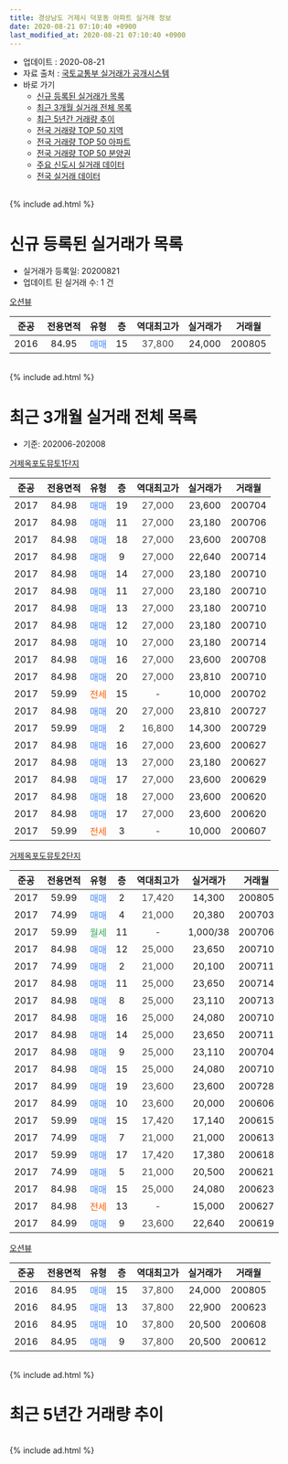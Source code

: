 ```yaml
---
title: 경상남도 거제시 덕포동 아파트 실거래 정보
date: 2020-08-21 07:10:40 +0900
last_modified_at: 2020-08-21 07:10:40 +0900
---
```


* 업데이트 : 2020-08-21
* 자료 출처 : [국토교통부 실거래가 공개시스템](http://rt.molit.go.kr)
* 바로 가기
    * [신규 등록된 실거래가 목록](#신규-등록된-실거래가-목록)
    * [최근 3개월 실거래 전체 목록](#최근-3개월-실거래-전체-목록)
    * [최근 5년간 거래량 추이](#최근-5년간-거래량-추이)
    * [전국 거래량 TOP 50 지역](https://inasie.github.io/apt-trade-info/최근-3개월-전국에서-가장-거래가-많이-발생한-지역)
    * [전국 거래량 TOP 50 아파트](https://inasie.github.io/apt-trade-info/최근-3개월-전국에서-가장-거래가-많이-발생한-아파트)
    * [전국 거래량 TOP 50 분양권](https://inasie.github.io/apt-trade-info/최근-3개월-전국에서-가장-거래가-많이-발생한-분양권)
    * [주요 신도시 실거래 데이터](https://inasie.github.io/apt-trade-info/주요-신도시)
    * [전국 실거래 데이터](https://inasie.github.io/apt-trade-info/전국)
<br>
{% include ad.html %}
<br>

# 신규 등록된 실거래가 목록
* 실거래가 등록일: 20200821
* 업데이트 된 실거래 수: 1 건


[오션뷰](https://search.naver.com/search.naver?query=%EA%B2%BD%EC%83%81%EB%82%A8%EB%8F%84+%EA%B1%B0%EC%A0%9C%EC%8B%9C+%EB%8D%95%ED%8F%AC%EB%8F%99+%EC%98%A4%EC%85%98%EB%B7%B0)

|준공|전용면적|유형|층|역대최고가|실거래가|거래월|
|:---:|:---:|:---:|:---:|:---:|:---:|:---:|
|2016|84.95|<span style="color:#4285f3">매매</span>|15|<span style="color:#444444">37,800</span>|24,000|200805|


<br>
{% include ad.html %}
<br>

# 최근 3개월 실거래 전체 목록
* 기준: 202006-202008


[거제옥포도뮤토1단지](https://search.naver.com/search.naver?query=%EA%B2%BD%EC%83%81%EB%82%A8%EB%8F%84+%EA%B1%B0%EC%A0%9C%EC%8B%9C+%EB%8D%95%ED%8F%AC%EB%8F%99+%EA%B1%B0%EC%A0%9C%EC%98%A5%ED%8F%AC%EB%8F%84%EB%AE%A4%ED%86%A01%EB%8B%A8%EC%A7%80)

|준공|전용면적|유형|층|역대최고가|실거래가|거래월|
|:---:|:---:|:---:|:---:|:---:|:---:|:---:|
|2017|84.98|<span style="color:#4285f3">매매</span>|19|<span style="color:#444444">27,000</span>|23,600|200704|
|2017|84.98|<span style="color:#4285f3">매매</span>|11|<span style="color:#444444">27,000</span>|23,180|200706|
|2017|84.98|<span style="color:#4285f3">매매</span>|18|<span style="color:#444444">27,000</span>|23,600|200708|
|2017|84.98|<span style="color:#4285f3">매매</span>|9|<span style="color:#444444">27,000</span>|22,640|200714|
|2017|84.98|<span style="color:#4285f3">매매</span>|14|<span style="color:#444444">27,000</span>|23,180|200710|
|2017|84.98|<span style="color:#4285f3">매매</span>|11|<span style="color:#444444">27,000</span>|23,180|200710|
|2017|84.98|<span style="color:#4285f3">매매</span>|13|<span style="color:#444444">27,000</span>|23,180|200710|
|2017|84.98|<span style="color:#4285f3">매매</span>|12|<span style="color:#444444">27,000</span>|23,180|200710|
|2017|84.98|<span style="color:#4285f3">매매</span>|10|<span style="color:#444444">27,000</span>|23,180|200714|
|2017|84.98|<span style="color:#4285f3">매매</span>|16|<span style="color:#444444">27,000</span>|23,600|200708|
|2017|84.98|<span style="color:#4285f3">매매</span>|20|<span style="color:#444444">27,000</span>|23,810|200710|
|2017|59.99|<span style="color:#ff5a00">전세</span>|15|<span style="color:#444444">-</span>|10,000|200702|
|2017|84.98|<span style="color:#4285f3">매매</span>|20|<span style="color:#444444">27,000</span>|23,810|200727|
|2017|59.99|<span style="color:#4285f3">매매</span>|2|<span style="color:#444444">16,800</span>|14,300|200729|
|2017|84.98|<span style="color:#4285f3">매매</span>|16|<span style="color:#444444">27,000</span>|23,600|200627|
|2017|84.98|<span style="color:#4285f3">매매</span>|13|<span style="color:#444444">27,000</span>|23,180|200627|
|2017|84.98|<span style="color:#4285f3">매매</span>|17|<span style="color:#444444">27,000</span>|23,600|200629|
|2017|84.98|<span style="color:#4285f3">매매</span>|18|<span style="color:#444444">27,000</span>|23,600|200620|
|2017|84.98|<span style="color:#4285f3">매매</span>|17|<span style="color:#444444">27,000</span>|23,600|200620|
|2017|59.99|<span style="color:#ff5a00">전세</span>|3|<span style="color:#444444">-</span>|10,000|200607|

[거제옥포도뮤토2단지](https://search.naver.com/search.naver?query=%EA%B2%BD%EC%83%81%EB%82%A8%EB%8F%84+%EA%B1%B0%EC%A0%9C%EC%8B%9C+%EB%8D%95%ED%8F%AC%EB%8F%99+%EA%B1%B0%EC%A0%9C%EC%98%A5%ED%8F%AC%EB%8F%84%EB%AE%A4%ED%86%A02%EB%8B%A8%EC%A7%80)

|준공|전용면적|유형|층|역대최고가|실거래가|거래월|
|:---:|:---:|:---:|:---:|:---:|:---:|:---:|
|2017|59.99|<span style="color:#4285f3">매매</span>|2|<span style="color:#444444">17,420</span>|14,300|200805|
|2017|74.99|<span style="color:#4285f3">매매</span>|4|<span style="color:#444444">21,000</span>|20,380|200703|
|2017|59.99|<span style="color:#34a853">월세</span>|11|<span style="color:#444444">-</span>|1,000/38|200706|
|2017|84.98|<span style="color:#4285f3">매매</span>|12|<span style="color:#444444">25,000</span>|23,650|200710|
|2017|74.99|<span style="color:#4285f3">매매</span>|2|<span style="color:#444444">21,000</span>|20,100|200711|
|2017|84.98|<span style="color:#4285f3">매매</span>|11|<span style="color:#444444">25,000</span>|23,650|200714|
|2017|84.98|<span style="color:#4285f3">매매</span>|8|<span style="color:#444444">25,000</span>|23,110|200713|
|2017|84.98|<span style="color:#4285f3">매매</span>|16|<span style="color:#444444">25,000</span>|24,080|200710|
|2017|84.98|<span style="color:#4285f3">매매</span>|14|<span style="color:#444444">25,000</span>|23,650|200711|
|2017|84.98|<span style="color:#4285f3">매매</span>|9|<span style="color:#444444">25,000</span>|23,110|200704|
|2017|84.98|<span style="color:#4285f3">매매</span>|15|<span style="color:#444444">25,000</span>|24,080|200710|
|2017|84.99|<span style="color:#4285f3">매매</span>|19|<span style="color:#444444">23,600</span>|23,600|200728|
|2017|84.99|<span style="color:#4285f3">매매</span>|10|<span style="color:#444444">23,600</span>|20,000|200606|
|2017|59.99|<span style="color:#4285f3">매매</span>|15|<span style="color:#444444">17,420</span>|17,140|200615|
|2017|74.99|<span style="color:#4285f3">매매</span>|7|<span style="color:#444444">21,000</span>|21,000|200613|
|2017|59.99|<span style="color:#4285f3">매매</span>|17|<span style="color:#444444">17,420</span>|17,380|200618|
|2017|74.99|<span style="color:#4285f3">매매</span>|5|<span style="color:#444444">21,000</span>|20,500|200621|
|2017|84.98|<span style="color:#4285f3">매매</span>|15|<span style="color:#444444">25,000</span>|24,080|200623|
|2017|84.98|<span style="color:#ff5a00">전세</span>|13|<span style="color:#444444">-</span>|15,000|200627|
|2017|84.99|<span style="color:#4285f3">매매</span>|9|<span style="color:#444444">23,600</span>|22,640|200619|

[오션뷰](https://search.naver.com/search.naver?query=%EA%B2%BD%EC%83%81%EB%82%A8%EB%8F%84+%EA%B1%B0%EC%A0%9C%EC%8B%9C+%EB%8D%95%ED%8F%AC%EB%8F%99+%EC%98%A4%EC%85%98%EB%B7%B0)

|준공|전용면적|유형|층|역대최고가|실거래가|거래월|
|:---:|:---:|:---:|:---:|:---:|:---:|:---:|
|2016|84.95|<span style="color:#4285f3">매매</span>|15|<span style="color:#444444">37,800</span>|24,000|200805|
|2016|84.95|<span style="color:#4285f3">매매</span>|13|<span style="color:#444444">37,800</span>|22,900|200623|
|2016|84.95|<span style="color:#4285f3">매매</span>|10|<span style="color:#444444">37,800</span>|20,500|200608|
|2016|84.95|<span style="color:#4285f3">매매</span>|9|<span style="color:#444444">37,800</span>|20,500|200612|


<br>
{% include ad.html %}
<br>

# 최근 5년간 거래량 추이


<div style="width:100%;">
    <canvas id="deal_progress" height="200"></canvas>
</div>

<script>
new Chart(document.getElementById("deal_progress"), {
    type: 'line',
    data: {
        labels: ['201508','201509','201510','201511','201512','201601','201602','201603','201604','201605','201606','201607','201608','201609','201610','201611','201612','201701','201702','201703','201704','201705','201706','201707','201708','201709','201710','201711','201712','201801','201802','201803','201804','201805','201806','201807','201808','201809','201810','201811','201812','201901','201902','201903','201904','201905','201906','201907','201908','201909','201910','201911','201912','202001','202002','202003','202004','202005','202006','202007','202008'],
        datasets: [{
            label: '매매',
            pointRadius: 1,
            data: [0, 0, 1, 1, 0, 1, 1, 2, 1, 0, 0, 0, 2, 15, 12, 1, 0, 0, 0, 0, 1, 0, 1, 0, 1, 0, 0, 1, 0, 0, 3, 1, 2, 1, 8, 2, 4, 2, 7, 78, 3, 3, 1, 2, 2, 7, 6, 6, 15, 3, 3, 7, 9, 14, 2, 5, 9, 4, 15, 23, 2],
            borderColor: "rgba(255, 201, 14, 1)",
            backgroundColor: "rgba(255, 201, 14, 0.5)",
            fill: false,
            lineTension: 0
        },{
            label: '전월세',
            pointRadius: 1,
            data: [0, 0, 0, 0, 0, 0, 0, 0, 0, 0, 0, 0, 2, 0, 1, 0, 0, 1, 0, 0, 0, 2, 10, 16, 15, 4, 2, 1, 0, 1, 2, 0, 0, 0, 3, 0, 0, 1, 3, 0, 0, 1, 0, 6, 3, 4, 5, 3, 6, 4, 2, 3, 4, 3, 2, 2, 1, 3, 2, 2, 0],
            borderColor: "rgba(0, 141, 185, 1)",
            backgroundColor: "rgba(0, 141, 185, 0.5)",
            fill: false,
            lineTension: 0
        }
        ]
    },
    options: {
        responsive: true,
        title: {
            display: false
        },
        tooltips: {
            mode: 'index',
            intersect: false
        },
        hover: {
            mode: 'nearest',
            intersect: true
        },
        scales: {
            xAxes: [{
                display: true,
                scaleLabel: {
                    display: true,
                    labelString: '년/월'
                }
            }],
            yAxes: [{
                display: true,
                ticks: {
                    suggestedMin: 0,
                },
                scaleLabel: {
                    display: true,
                    labelString: '실거래 수'
                }
            }]
        }
    }
});

</script>


<br>
{% include ad.html %}
<br>

